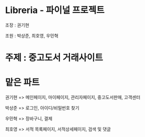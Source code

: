 # Libreria - 파이널 프로젝트
조장 : 권기현

조원 : 박상준, 최호영, 우민혁

# 주제 : 중고도서 거래사이트

# 맡은 파트
권기현 => 메인페이지, 마이페이지, 관리자페이지, 중고도서판매, 고객센터

박상준 => 로그인, 아이디/비밀번호 찾기

우민혁 => 장바구니, 결제

최호영 => 서적 목록페이지, 서적상세페이지, 검색 및 댓글 
